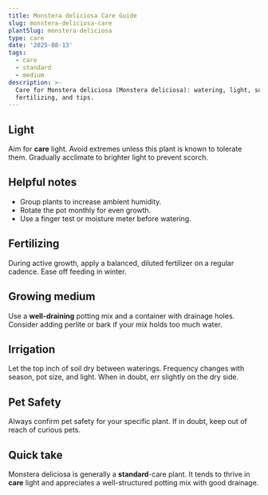 ```yaml
---
title: Monstera deliciosa Care Guide
slug: monstera-deliciosa-care
plantSlug: monstera-deliciosa
type: care
date: '2025-08-13'
tags:
  - care
  - standard
  - medium
description: >-
  Care for Monstera deliciosa (Monstera deliciosa): watering, light, soil,
  fertilizing, and tips.
---
```

## Light
Aim for **care** light. Avoid extremes unless this plant is known to tolerate them. Gradually acclimate to brighter light to prevent scorch.

## Helpful notes
- Group plants to increase ambient humidity.
- Rotate the pot monthly for even growth.
- Use a finger test or moisture meter before watering.

## Fertilizing
During active growth, apply a balanced, diluted fertilizer on a regular cadence. Ease off feeding in winter.

## Growing medium
Use a **well-draining** potting mix and a container with drainage holes. Consider adding perlite or bark if your mix holds too much water.

## Irrigation
Let the top inch of soil dry between waterings. Frequency changes with season, pot size, and light. When in doubt, err slightly on the dry side.

## Pet Safety
Always confirm pet safety for your specific plant. If in doubt, keep out of reach of curious pets.

## Quick take
Monstera deliciosa is generally a **standard**-care plant. It tends to thrive in **care** light and appreciates a well-structured potting mix with good drainage.
